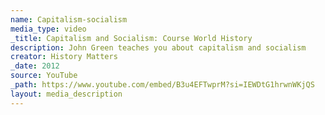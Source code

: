 ```yaml
---
name: Capitalism-socialism
media_type: video
_title: Capitalism and Socialism: Course World History
description: John Green teaches you about capitalism and socialism
creator: History Matters
_date: 2012
source: YouTube
_path: https://www.youtube.com/embed/B3u4EFTwprM?si=IEWDtG1hrwnWKjQS
layout: media_description
---
```

